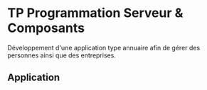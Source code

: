 # TP Programmation Serveur & Composants
Développement d'une application type annuaire afin de gérer des personnes ainsi que des entreprises.
## Application
